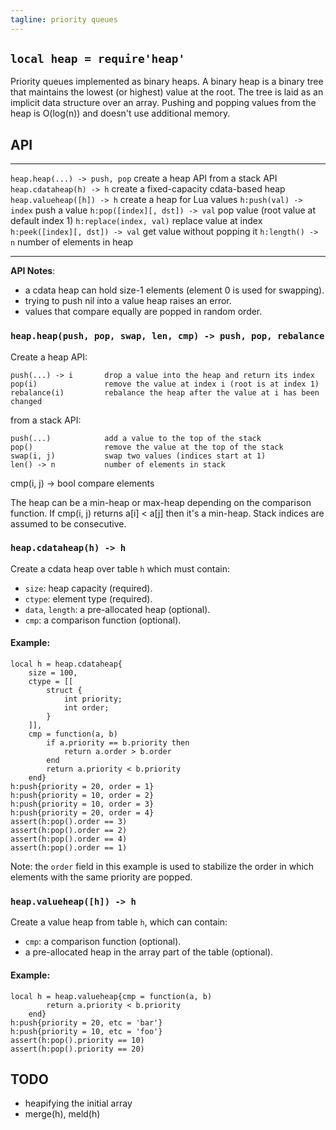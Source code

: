 ```yaml
---
tagline: priority queues
---
```


## `local heap = require'heap'`

Priority queues implemented as binary heaps. A binary heap is a binary
tree that maintains the lowest (or highest) value at the root.
The tree is laid as an implicit data structure over an array.
Pushing and popping values from the heap is O(log(n)) and doesn't
use additional memory.

## API

-------------------------------- ----------------------------------------------------
`heap.heap(...) -> push, pop`    create a heap API from a stack API
`heap.cdataheap(h) -> h`         create a fixed-capacity cdata-based heap
`heap.valueheap([h]) -> h`       create a heap for Lua values
`h:push(val) -> index`           push a value
`h:pop([index][, dst]) -> val`   pop value (root value at default index 1)
`h:replace(index, val)`          replace value at index
`h:peek([index][, dst]) -> val`  get value without popping it
`h:length() -> n`                number of elements in heap
-------------------------------- ----------------------------------------------------

__API Notes__:

  * a cdata heap can hold size-1 elements (element 0 is used for swapping).
  * trying to push nil into a value heap raises an error.
  * values that compare equally are popped in random order.

### `heap.heap(push, pop, swap, len, cmp) -> push, pop, rebalance`

Create a heap API:

	push(...) -> i       drop a value into the heap and return its index
	pop(i)               remove the value at index i (root is at index 1)
	rebalance(i)         rebalance the heap after the value at i has been changed

from a stack API:

	push(...)            add a value to the top of the stack
	pop()                remove the value at the top of the stack
	swap(i, j)           swap two values (indices start at 1)
	len() -> n           number of elements in stack
   cmp(i, j) -> bool    compare elements

The heap can be a min-heap or max-heap depending on the comparison
function. If cmp(i, j) returns a[i] < a[j] then it's a min-heap.
Stack indices are assumed to be consecutive.

### `heap.cdataheap(h) -> h`

Create a cdata heap over table `h` which must contain:

  * `size`: heap capacity (required).
  * `ctype`: element type (required).
  * `data`, `length`: a pre-allocated heap (optional).
  * `cmp`: a comparison function (optional).

#### Example:

~~~{.lua}
local h = heap.cdataheap{
	size = 100,
	ctype = [[
		struct {
			int priority;
			int order;
		}
	]],
	cmp = function(a, b)
		if a.priority == b.priority then
			return a.order > b.order
		end
		return a.priority < b.priority
	end}
h:push{priority = 20, order = 1}
h:push{priority = 10, order = 2}
h:push{priority = 10, order = 3}
h:push{priority = 20, order = 4}
assert(h:pop().order == 3)
assert(h:pop().order == 2)
assert(h:pop().order == 4)
assert(h:pop().order == 1)
~~~

Note: the `order` field in this example is used to stabilize
the order in which elements with the same priority are popped.

### `heap.valueheap([h]) -> h`

Create a value heap from table `h`, which can contain:

  * `cmp`: a comparison function (optional).
  * a pre-allocated heap in the array part of the table (optional).

#### Example:

~~~{.lua}
local h = heap.valueheap{cmp = function(a, b)
		return a.priority < b.priority
	end}
h:push{priority = 20, etc = 'bar'}
h:push{priority = 10, etc = 'foo'}
assert(h:pop().priority == 10)
assert(h:pop().priority == 20)
~~~

## TODO

  * heapifying the initial array
  * merge(h), meld(h)

